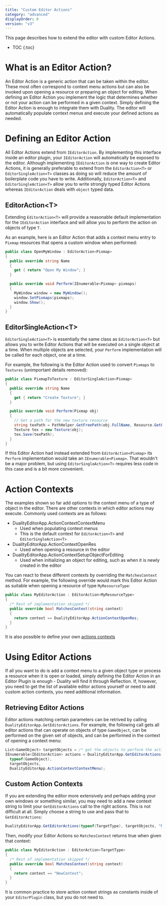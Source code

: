```yaml
---
title: "Custom Editor Actions"
category: "advanced"
displayOrder: 0
version: "v3"
---
```


This page describes how to extend the editor with custom Editor Actions.

* TOC
{:toc}

# What is an Editor Action?

An Editor Action is a generic action that can be taken within the editor. These most often correspond to context menu actions but can also be invoked upon opening a resource or preparing an object for editing. When defining an Editor Action you implement the logic that determines whether or not your action can be performed in a given context. Simply defining the Editor Action is enough to integrate them with Duality. The editor will automatically populate context menus and execute your defined actions as needed.

# Defining an Editor Action

All Editor Actions extend from `IEditorAction`. By implementing this interface inside an editor plugin, your `IEditorAction` will automatically be exposed to the editor. Although implementing `IEditorAction` is one way to create Editor Actions, it is generally preferable to extend from the `EditorAction<T>` or `EditorSingleAction<T>` classes as doing so will reduce the amount of boilerplate code you have to write. Additionally, `EditorAction<T>` and `EditorSingleAction<T>` allow you to write strongly typed Editor Actions whereas `IEditorAction` deals with `object` typed data.

## EditorAction\<T\>

Extending `EditorAction<T>` will provide a reasonable default implementation for the `IEditorAction` interface and will allow you to perform the action on objects of type `T`.

As an example, here is an Editor Action that adds a context menu entry to `Pixmap` resources that opens a custom window when performed:

```csharp
public class OpenMyWindow : EditorAction<Pixmap>
{
  public override string Name
  {
    get { return "Open My Window"; }
  }

  public override void Perform(IEnumerable<Pixmap> pixmaps)
  {
    MyWindow window = new MyWindow();
    window.SetPixmaps(pixmaps);
    window.Show();
  }
}
```

## EditorSingleAction\<T\>

`EditorSingleAction<T>` is essentially the same class as `EditorAction<T>` but allows you to write Editor Actions that will be executed on a single object at a time. When multiple objects are selected, your `Perform` implementation will be called for each object, one at a time.

For example, the following is the Editor Action used to convert `Pixmaps` to `Textures` (unimportant details removed):

```csharp
public class PixmapToTexture : EditorSingleAction<Pixmap>
{
  public override string Name
  {
    get { return "Create Texture"; }
  }

  public override void Perform(Pixmap obj)
  {
    // Get a path for the new texture resource
    string texPath = PathHelper.GetFreePath(obj.FullName, Resource.GetFileExtByType<Texture>());
    Texture tex = new Texture(obj);
    tex.Save(texPath);
  }
}
```

If this Editor Action had instead extended from `EditorAction<Pixmap>` its `Perform` implementation would take an `IEnumerable<Pixmap>`. That wouldn't be a major problem, but using `EditorSingleAction<T>` requires less code in this case and is a bit more convenient.

# Action Contexts

The examples shown so far add options to the context menu of a type of object in the editor. There are other contexts in which editor actions may execute. Commonly used contexts are as follows:
- DualityEditorApp.ActionContextContextMenu
  - Used when populating context menus
  - This is the default context for `EditorAction<T>` and `EditorSingleAction<T>`
- DualityEditorApp.ActionContextOpenRes
  - Used when opening a resource in the editor
- DualityEditorApp.ActionContextSetupObjectForEditing
  - Used when initializing an object for editing, such as when it is newly created in the editor

You can react to these different contexts by overriding the `MatchesContext` method. For example, the following override would mark this Editor Action as suitable when opening a resource of type `MyResourceType`:

```csharp
public class MyEditorAction : EditorAction<MyResourceType>
{
  /* Rest of implementation skipped */
  public override bool MatchesContext(string context)
  {
    return context == DualityEditorApp.ActionContextOpenRes;
  }
}
```

It is also possible to define your own [actions contexts](#custom-actions)

# Using Editor Actions

If all you want to do is add a context menu to a given object type or process a resource when it is open or loaded, simply defining the Editor Action in an Editor Plugin is enough - Duality will find it through Reflection. If, however, you need to get the list of available editor actions yourself or need to add custom action contexts, you need additional information.

## Retrieving Editor Actions

Editor actions matching certain parameters can be retrived by calling `DualityEditorApp.GetEditorActions`. For example, the following call gets all editor actions that can operate on objects of type `GameObject`, can be performed on the given set of objects, and can be performed in the context of opening a context menu:

```csharp
List<GameObject> targetObjects = /* get the objects to perform the actions on*/;
IEnumerable<IEditorAction> actions = DualityEditorApp.GetEditorActions(
  typeof(GameObject), 
  targetObjects, 
  DualityEditorApp.ActionContextContextMenu);
```

## <a name="custom-actions"></a>Custom Action Contexts

If you are extending the editor more extensively and perhaps adding your own windows or something similar, you may need to add a new context string to limit your `GetEditorActions` call to the right actions. This is not difficult at all. Simply choose a string to use and pass that to `GetEditorActions`: 

```csharp
DualityEditorApp.GetEditorActions(typeof(TargetType), targetObjects, "NewContext");
```

Then, modify your Editor Actions so `MatchesContext` returns true when given that context:

```csharp
public class MyEditorAction : EditorAction<TargetType>
{
  /* Rest of implementation skipped */
  public override bool MatchesContext(string context)
  {
    return context == "NewContext";
  }
}
```

It is common practice to store action context strings as constants inside of your `EditorPlugin` class, but you do not need to.

